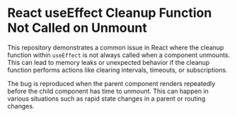 # React useEffect Cleanup Function Not Called on Unmount

This repository demonstrates a common issue in React where the cleanup function within `useEffect` is not always called when a component unmounts.  This can lead to memory leaks or unexpected behavior if the cleanup function performs actions like clearing intervals, timeouts, or subscriptions.

The bug is reproduced when the parent component renders repeatedly before the child component has time to unmount. This can happen in various situations such as rapid state changes in a parent or routing changes.